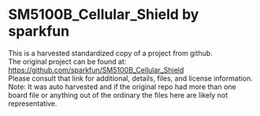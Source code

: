 
# SM5100B_Cellular_Shield by sparkfun  
This is a harvested standardized copy of a project from github.  
The original project can be found at:  
https://github.com/sparkfun/SM5100B_Cellular_Shield  
Please consult that link for additional, details, files, and license information.  
Note: It was auto harvested and if the original repo had more than one board file or anything out of the ordinary the files here are likely not representative.  
    